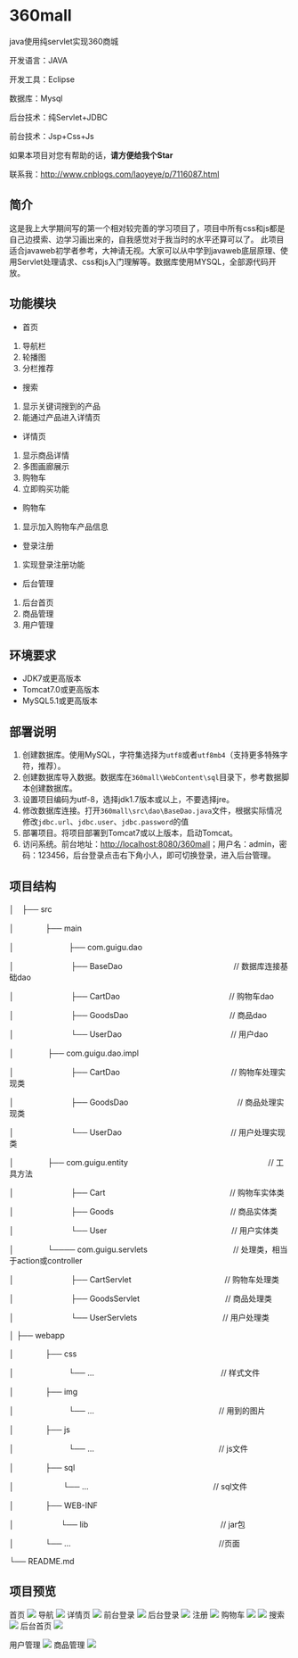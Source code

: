 # 360mall
java使用纯servlet实现360商城

开发语言：JAVA

开发工具：Eclipse

数据库：Mysql

后台技术：纯Servlet+JDBC

前台技术：Jsp+Css+Js

如果本项目对您有帮助的话，**请方便给我个Star**

联系我：http://www.cnblogs.com/laoyeye/p/7116087.html

## 简介
这是我上大学期间写的第一个相对较完善的学习项目了，项目中所有css和js都是自己边摸索、边学习画出来的，自我感觉对于我当时的水平还算可以了。
此项目适合javaweb初学者参考，大神请无视。大家可以从中学到javaweb底层原理、使用Servlet处理请求、css和js入门理解等。数据库使用MYSQL，全部源代码开放。

## 功能模块
- 首页
1. 导航栏
2. 轮播图
3. 分栏推荐

- 搜索
1. 显示关键词搜到的产品
2. 能通过产品进入详情页

- 详情页
1. 显示商品详情
2. 多图画廊展示
3. 购物车
4. 立即购买功能

- 购物车
1. 显示加入购物车产品信息

- 登录注册
1. 实现登录注册功能

- 后台管理
1. 后台首页
2. 商品管理
3. 用户管理

## 环境要求

- JDK7或更高版本
- Tomcat7.0或更高版本
- MySQL5.1或更高版本

## 部署说明

1. 创建数据库。使用MySQL，字符集选择为`utf8`或者`utf8mb4`（支持更多特殊字符，推荐）。
2. 创建数据库导入数据。数据库在`360mall\WebContent\sql`目录下，参考数据脚本创建数据库。
3. 设置项目编码为utf-8，选择jdk1.7版本或以上，不要选择jre。
4. 修改数据库连接。打开`360mall\src\dao\BaseDao.java`文件，根据实际情况修改`jdbc.url`、`jdbc.user`、`jdbc.password`的值
5. 部署项目。将项目部署到Tomcat7或以上版本，启动Tomcat。
6. 访问系统。前台地址：[http://localhost:8080/360mall](http://localhost:8080/360mall)；用户名：admin，密码：123456，后台登录点击右下角小人，即可切换登录，进入后台管理。

## 项目结构
│　├── src

│　　　　├── main

│　　　　　　　├── com.guigu.dao

│　　　　　　　	├── BaseDao　　　　　　　　　　　　　　 // 数据库连接基础dao

│　　　　　　　	├── CartDao　　　　　　　　　　　　　　// 购物车dao

│　　　　　　　	├── GoodsDao　　　　　　　　　　　　　// 商品dao

│　　　　　　　	└── UserDao　　　　　　　　　　　　　　// 用户dao

│　　　　	├── com.guigu.dao.impl    

│　　　　　　	　├── CartDao 　　　　　　　　　　　　　　// 购物车处理实现类

│　　　　　	　　├── GoodsDao　　　　　　　　　　　　　　// 商品处理实现类

│　　　　　	　　└── UserDao　　　　　　　　　　　　　　// 用户处理实现类

│　　　　	├── com.guigu.entity　　　　　　　　　　　　　　　　　　// 工具方法

│　　　　　　　	├── Cart　　　　　　　　　　　　　　　　// 购物车实体类

│　　　　　　	　├── Goods　　　　　　　　　　　　　　　// 商品实体类

│　　　　　　	　└── User　　　　　　　　　　　　　　　　// 用户实体类

│　　　　	└──── com.guigu.servlets　　　　　　　　　　　// 处理类，相当于action或controller

│　　　　　　　	├── CartServlet　　　　　　　　　　　　// 购物车处理类

│　　　　　　　	├── GoodsServlet　　　　　　　　　　　// 商品处理类

│　　　　　　　	└── UserServlets　　　　　　　　　　　// 用户处理类

│
├── webapp

│　　　　├── css

│　　　　　　　└── ... 　　　　　　　　　　　　　　　　// 样式文件
           
│　　　　├── img

│　　　　　　　└── ...　　　　　　　　　　　　　　　　// 用到的图片

│　　　　├── js

│　　　　　　　└── ...　　　　　　　　　　　　　　　　// js文件

│　　　　├── sql				

│ 　　　　　　└── ...　　　　　　　　　　　　　　　　// sql文件

│　　　　├── WEB-INF  　 

│　　　　　　└── lib　　　　　　　　　　　　　　　　　// jar包

│　　　　└── ...　　　　　　　　　　　　　　　　　　　//页面

└── README.md

## 项目预览
首页
![](https://github.com/allanzhuo/study/blob/master/img/%E9%A6%96%E9%A1%B5.png?raw=true)
导航
![](https://github.com/allanzhuo/study/blob/master/img/%E5%AF%BC%E8%88%AA.png?raw=true)
详情页
![](https://github.com/allanzhuo/study/blob/master/img/%E8%AF%A6%E6%83%85%E9%A1%B5.png?raw=true)
前台登录
![](https://github.com/allanzhuo/study/blob/master/img/%E7%99%BB%E5%BD%951.png?raw=true)
后台登录
![](https://github.com/allanzhuo/study/blob/master/img/%E7%99%BB%E5%BD%952.png?raw=true)
注册
![](https://github.com/allanzhuo/study/blob/master/img/%E6%B3%A8%E5%86%8C.png?raw=true)
购物车
![](https://github.com/allanzhuo/study/blob/master/img/%E8%B4%AD%E7%89%A9%E8%BD%A61.png?raw=true)
![](https://github.com/allanzhuo/study/blob/master/img/%E8%B4%AD%E7%89%A9%E8%BD%A62.png?raw=true)
搜索
![](https://github.com/allanzhuo/study/blob/master/img/%E6%90%9C%E7%B4%A2.png?raw=true)
后台首页
![](https://github.com/allanzhuo/study/blob/master/img/%E5%90%8E%E5%8F%B01.png?raw=true)

用户管理
![](https://github.com/allanzhuo/study/blob/master/img/%E5%90%8E%E5%8F%B02.png?raw=true)
商品管理
![](https://github.com/allanzhuo/study/blob/master/img/%E5%90%8E%E5%8F%B03.png?raw=true)
